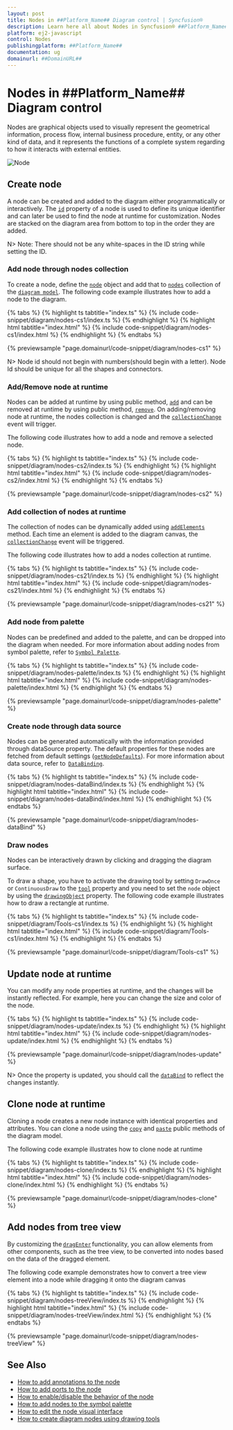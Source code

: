 ```yaml
---
layout: post
title: Nodes in ##Platform_Name## Diagram control | Syncfusion®
description: Learn here all about Nodes in Syncfusion® ##Platform_Name## Diagram control of Syncfusion Essential® JS 2 and more.
platform: ej2-javascript
control: Nodes 
publishingplatform: ##Platform_Name##
documentation: ug
domainurl: ##DomainURL##
---
```


# Nodes in ##Platform_Name## Diagram control

Nodes are graphical objects used to visually represent the geometrical information, process flow, internal business procedure, entity, or any other kind of data, and it represents the functions of a complete system regarding to how it interacts with external entities.

![Node](../images/node.png)

<!-- markdownlint-disable MD033 -->

## Create node

A node can be created and added to the diagram either programmatically or interactively. The [`id`](../api/diagram/nodeModel/#id) property of a node is used to define its unique identifier and can later be used to find the node at runtime for customization. Nodes are stacked on the diagram area from bottom to top in the order they are added.

N> Note: There should not be any white-spaces in the ID string while setting the ID.

### Add node through nodes collection

To create a node, define the [`node`](../api/diagram/node) object and add that to [`nodes`](../api/diagram/nodeModel/) collection of the [`diagram model`](../api/diagram/). The following code example illustrates how to add a node to the diagram.

{% tabs %}
{% highlight ts tabtitle="index.ts" %}
{% include code-snippet/diagram/nodes-cs1/index.ts %}
{% endhighlight %}
{% highlight html tabtitle="index.html" %}
{% include code-snippet/diagram/nodes-cs1/index.html %}
{% endhighlight %}
{% endtabs %}
        
{% previewsample "page.domainurl/code-snippet/diagram/nodes-cs1" %}

N> Node id should not begin with numbers(should begin with a letter). Node Id should be unique for all the shapes and connectors.

### Add/Remove node at runtime

Nodes can be added at runtime by using public method, [`add`](../api/diagram/#add) and can be removed at runtime by using public method, [`remove`](../api/diagram/#remove). On adding/removing node at runtime, the nodes collection is changed and the [`collectionChange`](../api/diagram/iCollectionChangeEventArgs/) event will trigger.


The following code illustrates how to add a node and remove a selected node.

{% tabs %}
{% highlight ts tabtitle="index.ts" %}
{% include code-snippet/diagram/nodes-cs2/index.ts %}
{% endhighlight %}
{% highlight html tabtitle="index.html" %}
{% include code-snippet/diagram/nodes-cs2/index.html %}
{% endhighlight %}
{% endtabs %}
        
{% previewsample "page.domainurl/code-snippet/diagram/nodes-cs2" %}

### Add collection of nodes at runtime

The collection of nodes can be dynamically added using [`addElements`](../api/diagram/#addelements) method. Each time an element is added to the diagram canvas, the [`collectionChange`](../api/diagram/iCollectionChangeEventArgs/) event will be triggered.

The following code illustrates how to add a nodes collection at runtime.

{% tabs %}
{% highlight ts tabtitle="index.ts" %}
{% include code-snippet/diagram/nodes-cs21/index.ts %}
{% endhighlight %}
{% highlight html tabtitle="index.html" %}
{% include code-snippet/diagram/nodes-cs21/index.html %}
{% endhighlight %}
{% endtabs %}

{% previewsample "page.domainurl/code-snippet/diagram/nodes-cs21" %}

### Add node from palette

Nodes can be predefined and added to the palette, and can be dropped into the diagram when needed. For more information about adding nodes from symbol palette, refer to [`Symbol Palette`](./symbol-palette).


{% tabs %}
{% highlight ts tabtitle="index.ts" %}
{% include code-snippet/diagram/nodes-palette/index.ts %}
{% endhighlight %}
{% highlight html tabtitle="index.html" %}
{% include code-snippet/diagram/nodes-palette/index.html %}
{% endhighlight %}
{% endtabs %}
        
{% previewsample "page.domainurl/code-snippet/diagram/nodes-palette" %}

### Create node through data source

Nodes can be generated automatically with the information provided through dataSource property. The default properties for these nodes are fetched from default settings ([`getNodeDefaults`](../api/diagram/#getnodedefaults)). For more information about data source, refer to  [`DataBinding`](./data-binding).

{% tabs %}
{% highlight ts tabtitle="index.ts" %}
{% include code-snippet/diagram/nodes-dataBind/index.ts %}
{% endhighlight %}
{% highlight html tabtitle="index.html" %}
{% include code-snippet/diagram/nodes-dataBind/index.html %}
{% endhighlight %}
{% endtabs %}

{% previewsample "page.domainurl/code-snippet/diagram/nodes-dataBind" %}

### Draw nodes

Nodes can be interactively drawn by clicking and dragging the diagram surface.

To draw a shape, you have to activate the drawing tool by setting `DrawOnce` or `ContinuousDraw` to the [`tool`](../api/diagram/#tool) property and you need to set the `node` object by using the [`drawingObject`](../api/diagram/#drawingobject) property. The following code example illustrates how to draw a rectangle at runtime.

{% tabs %}
{% highlight ts tabtitle="index.ts" %}
{% include code-snippet/diagram/Tools-cs1/index.ts %}
{% endhighlight %}
{% highlight html tabtitle="index.html" %}
{% include code-snippet/diagram/Tools-cs1/index.html %}
{% endhighlight %}
{% endtabs %}
        
{% previewsample "page.domainurl/code-snippet/diagram/Tools-cs1" %}

## Update node at runtime

You can modify any node properties at runtime, and the changes will be instantly reflected. For example, here you can change the size and color of the node.

{% tabs %}
{% highlight ts tabtitle="index.ts" %}
{% include code-snippet/diagram/nodes-update/index.ts %}
{% endhighlight %}
{% highlight html tabtitle="index.html" %}
{% include code-snippet/diagram/nodes-update/index.html %}
{% endhighlight %}
{% endtabs %}
        
{% previewsample "page.domainurl/code-snippet/diagram/nodes-update" %}

N> Once the property is updated, you should call the [`dataBind`](../api/diagram/#databind) to reflect the changes instantly.

## Clone node at runtime

Cloning a node creates a new node instance with identical properties and attributes. You can clone a node using the [`copy`](../api/diagram/#copy) and [`paste`](../api/diagram/#paste) public methods of the diagram model.

 
The following code example illustrates how to clone node at runtime

{% tabs %}
{% highlight ts tabtitle="index.ts" %}
{% include code-snippet/diagram/nodes-clone/index.ts %}
{% endhighlight %}
{% highlight html tabtitle="index.html" %}
{% include code-snippet/diagram/nodes-clone/index.html %}
{% endhighlight %}
{% endtabs %}
        
{% previewsample "page.domainurl/code-snippet/diagram/nodes-clone" %}

## Add nodes from tree view

By customizing the [`dragEnter`](../api/diagram/iDragEnterEventArgs/) functionality, you can allow elements from other components, such as the tree view, to be converted into nodes based on the data of the dragged element.

The following code example demonstrates how to convert a tree view element into a node while dragging it onto the diagram canvas 

{% tabs %}
{% highlight ts tabtitle="index.ts" %}
{% include code-snippet/diagram/nodes-treeView/index.ts %}
{% endhighlight %}
{% highlight html tabtitle="index.html" %}
{% include code-snippet/diagram/nodes-treeView/index.html %}
{% endhighlight %}
{% endtabs %}
        
{% previewsample "page.domainurl/code-snippet/diagram/nodes-treeView" %}

## See Also

* [How to add annotations to the node](./node-labels.md)
* [How to add ports to the node](./ports)
* [How to enable/disable the behavior of the node](./constraints#node-constraints)
* [How to add nodes to the symbol palette](./symbol-palette)
* [How to edit the node visual interface](./interaction#selection)
* [How to create diagram nodes using drawing tools](./tools#draw-nodes)
